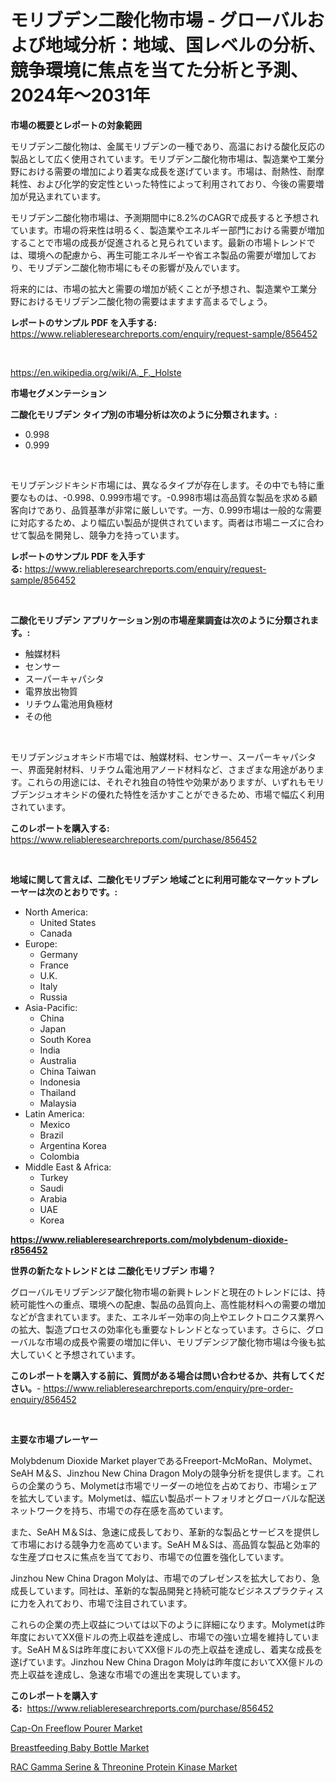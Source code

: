 <p><h1>モリブデン二酸化物市場 - グローバルおよび地域分析：地域、国レベルの分析、競争環境に焦点を当てた分析と予測、2024年〜2031年</h1></p><p><strong>市場の概要とレポートの対象範囲</strong></p>
<p><p>モリブデン二酸化物は、金属モリブデンの一種であり、高温における酸化反応の製品として広く使用されています。モリブデン二酸化物市場は、製造業や工業分野における需要の増加により着実な成長を遂げています。市場は、耐熱性、耐摩耗性、および化学的安定性といった特性によって利用されており、今後の需要増加が見込まれています。</p><p>モリブデン二酸化物市場は、予測期間中に8.2%のCAGRで成長すると予想されています。市場の将来性は明るく、製造業やエネルギー部門における需要が増加することで市場の成長が促進されると見られています。最新の市場トレンドでは、環境への配慮から、再生可能エネルギーや省エネ製品の需要が増加しており、モリブデン二酸化物市場にもその影響が及んでいます。</p><p>将来的には、市場の拡大と需要の増加が続くことが予想され、製造業や工業分野におけるモリブデン二酸化物の需要はますます高まるでしょう。</p></p>
<p><strong>レポートのサンプル PDF を入手する:</strong> <a href="https://www.reliableresearchreports.com/enquiry/request-sample/856452">https://www.reliableresearchreports.com/enquiry/request-sample/856452</a></p>
<p>&nbsp;</p>
<p><a href="https://en.wikipedia.org/wiki/A._F._Holste">https://en.wikipedia.org/wiki/A._F._Holste</a></p>
<p><strong>市場セグメンテーション</strong></p>
<p><strong>二酸化モリブデン タイプ別の市場分析は次のように分類されます。:</strong></p>
<p><ul><li>0.998</li><li>0.999</li></ul></p>
<p>&nbsp;</p>
<p><p>モリブデンジドキシド市場には、異なるタイプが存在します。その中でも特に重要なものは、-0.998、0.999市場です。-0.998市場は高品質な製品を求める顧客向けであり、品質基準が非常に厳しいです。一方、0.999市場は一般的な需要に対応するため、より幅広い製品が提供されています。両者は市場ニーズに合わせて製品を開発し、競争力を持っています。</p></p>
<p><strong>レポートのサンプル PDF を入手する:</strong>&nbsp;<a href="https://www.reliableresearchreports.com/enquiry/request-sample/856452">https://www.reliableresearchreports.com/enquiry/request-sample/856452</a></p>
<p>&nbsp;</p>
<p><strong> 二酸化モリブデン アプリケーション別の市場産業調査は次のように分類されます。:</strong></p>
<p><ul><li>触媒材料</li><li>センサー</li><li>スーパーキャパシタ</li><li>電界放出物質</li><li>リチウム電池用負極材</li><li>その他</li></ul></p>
<p>&nbsp;</p>
<p><p>モリブデンジュオキシド市場では、触媒材料、センサー、スーパーキャパシター、界面発射材料、リチウム電池用アノード材料など、さまざまな用途があります。これらの用途には、それぞれ独自の特性や効果がありますが、いずれもモリブデンジュオキシドの優れた特性を活かすことができるため、市場で幅広く利用されています。</p></p>
<p><strong>このレポートを購入する:</strong>&nbsp; <a href="https://www.reliableresearchreports.com/purchase/856452">https://www.reliableresearchreports.com/purchase/856452</a></p>
<p>&nbsp;</p>
<p><strong>地域に関して言えば、二酸化モリブデン 地域ごとに利用可能なマーケットプレーヤーは次のとおりです。:</strong></p>
<p><ul>
    <li>
        North America:
        <ul>
            <li>United States</li>
            <li>Canada</li>
        </ul>
    </li>
    <li>
        Europe:
        <ul>
            <li>Germany</li>
            <li>France</li>
            <li>U.K.</li>
            <li>Italy</li>
            <li>Russia</li>
        </ul>
    </li>
    <li>
        Asia-Pacific:
        <ul>
            <li>China</li>
            <li>Japan</li>
            <li>South Korea</li>
            <li>India</li>
            <li>Australia</li>
            <li>China Taiwan</li>
            <li>Indonesia</li>
            <li>Thailand</li>
            <li>Malaysia</li>
        </ul>
    </li>
    <li>
        Latin America:
        <ul>
            <li>Mexico</li>
            <li>Brazil</li>
            <li>Argentina Korea</li>
            <li>Colombia</li>
        </ul>
    </li>
    <li>
        Middle East & Africa:
        <ul>
            <li>Turkey</li>
            <li>Saudi</li>
            <li>Arabia</li>
            <li>UAE</li>
            <li>Korea</li>
        </ul>
    </li>
    </ul></p>
<p><strong><a href="https://www.reliableresearchreports.com/molybdenum-dioxide-r856452">https://www.reliableresearchreports.com/molybdenum-dioxide-r856452</a></strong>&nbsp;</p>
<p><strong>世界の新たなトレンドとは 二酸化モリブデン 市場？</strong></p>
<p><p>グローバルモリブデンジア酸化物市場の新興トレンドと現在のトレンドには、持続可能性への重点、環境への配慮、製品の品質向上、高性能材料への需要の増加などが含まれています。また、エネルギー効率の向上やエレクトロニクス業界への拡大、製造プロセスの効率化も重要なトレンドとなっています。さらに、グローバルな市場の成長や需要の増加に伴い、モリブデンジア酸化物市場は今後も拡大していくと予想されています。</p></p>
<p><strong>このレポートを購入する前に、質問がある場合は問い合わせるか、共有してください。</strong>- <a href="https://www.reliableresearchreports.com/enquiry/pre-order-enquiry/856452">https://www.reliableresearchreports.com/enquiry/pre-order-enquiry/856452</a></p>
<p>&nbsp;</p>
<p><strong>主要な市場プレーヤー</strong></p>
<p><p>Molybdenum Dioxide Market playerであるFreeport-McMoRan、Molymet、SeAH M＆S、Jinzhou New China Dragon Molyの競争分析を提供します。これらの企業のうち、Molymetは市場でリーダーの地位を占めており、市場シェアを拡大しています。Molymetは、幅広い製品ポートフォリオとグローバルな配送ネットワークを持ち、市場での存在感を高めています。</p><p>また、SeAH M＆Sは、急速に成長しており、革新的な製品とサービスを提供して市場における競争力を高めています。SeAH M＆Sは、高品質な製品と効率的な生産プロセスに焦点を当てており、市場での位置を強化しています。</p><p>Jinzhou New China Dragon Molyは、市場でのプレゼンスを拡大しており、急成長しています。同社は、革新的な製品開発と持続可能なビジネスプラクティスに力を入れており、市場で注目されています。</p><p>これらの企業の売上収益については以下のように詳細になります。Molymetは昨年度においてXX億ドルの売上収益を達成し、市場での強い立場を維持しています。SeAH M＆Sは昨年度においてXX億ドルの売上収益を達成し、着実な成長を遂げています。Jinzhou New China Dragon Molyは昨年度においてXX億ドルの売上収益を達成し、急速な市場での進出を実現しています。</p></p>
<p><strong>このレポートを購入する:</strong>&nbsp;&nbsp;<a href="https://www.reliableresearchreports.com/purchase/856452">https://www.reliableresearchreports.com/purchase/856452</a></p>
<p><p><a href="https://github.com/mqlmqing52/Market-Research-Report-List-1/blob/main/cap-on-freeflow-pourer-market.md">Cap-On Freeflow Pourer Market</a></p><p><a href="https://github.com/santosh758595/Market-Research-Report-List-5/blob/main/breastfeeding-baby-bottle-market.md">Breastfeeding Baby Bottle Market</a></p><p><a href="https://issuu.com/reportprime-2/docs/rac-gamma-serine-threonine-protein-kinase-market-s">RAC Gamma Serine & Threonine Protein Kinase Market</a></p></p>